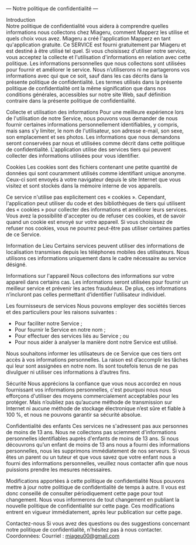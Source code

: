 — Notre politique de confidentialité —

Introduction  
Notre politique de confidentialité vous aidera à comprendre quelles informations nous collectons chez Miageru, comment Mapperz les utilise et quels choix vous avez.
Miageru a créé l'application Mapperz  en tant qu'application gratuite. Ce SERVICE est fourni gratuitement par Miageru et est destiné à être utilisé tel quel.
Si vous choisissez d'utiliser notre service, vous acceptez la collecte et l'utilisation d'informations en relation avec cette politique. Les informations personnelles que nous collectons sont utilisées pour fournir et améliorer le service. Nous n’utiliserons ni ne partagerons vos informations avec qui que ce soit, sauf dans les cas décrits dans la présente politique de confidentialité.
Les termes utilisés dans la présente politique de confidentialité ont la même signification que dans nos conditions générales, accessibles sur notre site Web, sauf définition contraire dans la présente politique de confidentialité.

Collecte et utilisation des informations
Pour une meilleure expérience lors de l'utilisation de notre Service, nous pouvons vous demander de nous fournir certaines informations personnellement identifiables, y compris, mais sans s'y limiter, le nom de l'utilisateur, son adresse e-mail, son sexe, son emplacement et ses photos. Les informations que nous demandons seront conservées par nous et utilisées comme décrit dans cette politique de confidentialité.
L'application utilise des services tiers qui peuvent collecter des informations utilisées pour vous identifier.

Cookies
Les cookies sont des fichiers contenant une petite quantité de données qui sont couramment utilisés comme identifiant unique anonyme. Ceux-ci sont envoyés à votre navigateur depuis le site Internet que vous visitez et sont stockés dans la mémoire interne de vos appareils.  

Ce service n'utilise pas explicitement ces « cookies ». Cependant, l'application peut utiliser du code et des bibliothèques de tiers qui utilisent des « cookies » pour collecter des informations et améliorer leurs services. Vous avez la possibilité d'accepter ou de refuser ces cookies, et de savoir quand un cookie est envoyé sur votre appareil. Si vous choisissez de refuser nos cookies, vous ne pourrez peut-être pas utiliser certaines parties de ce Service.

Information de Lieu
Certains services peuvent utiliser des informations de localisation transmises depuis les téléphones mobiles des utilisateurs. Nous utilisons ces informations uniquement dans le cadre nécessaire au service désigné.

Informations sur l'appareil
Nous collectons des informations sur votre appareil dans certains cas. Les informations seront utilisées pour fournir un meilleur service et prévenir les actes frauduleux. De plus, ces informations n’incluront pas celles permettant d’identifier l’utilisateur individuel.

Les fournisseurs de services
Nous pouvons employer des sociétés tierces et des particuliers pour les raisons suivantes :
* Pour faciliter notre Service ;
* Pour fournir le Service en notre nom ;
* Pour effectuer des services liés au Service ; ou
* Pour nous aider à analyser la manière dont notre Service est utilisé.

Nous souhaitons informer les utilisateurs de ce Service que ces tiers ont accès à vos informations personnelles. La raison est d’accomplir les tâches qui leur sont assignées en notre nom. Ils sont toutefois tenus de ne pas divulguer ni utiliser ces informations à d’autres fins.

Sécurité
Nous apprécions la confiance que vous nous accordez en nous fournissant vos informations personnelles, c'est pourquoi nous nous efforçons d'utiliser des moyens commercialement acceptables pour les protéger. Mais n’oubliez pas qu’aucune méthode de transmission sur Internet ni aucune méthode de stockage électronique n’est sûre et fiable à 100 %, et nous ne pouvons garantir sa sécurité absolue.

Confidentialité des enfants
Ces services ne s'adressent pas aux personnes de moins de 13 ans. Nous ne collectons pas sciemment d'informations personnelles identifiables auprès d'enfants de moins de 13 ans. Si nous découvrons qu'un enfant de moins de 13 ans nous a fourni des informations personnelles, nous les supprimons immédiatement de nos serveurs. Si vous êtes un parent ou un tuteur et que vous savez que votre enfant nous a fourni des informations personnelles, veuillez nous contacter afin que nous puissions prendre les mesures nécessaires.

Modifications apportées à cette politique de confidentialité
Nous pouvons mettre à jour notre politique de confidentialité de temps à autre. Il vous est donc conseillé de consulter périodiquement cette page pour tout changement. Nous vous informerons de tout changement en publiant la nouvelle politique de confidentialité sur cette page. Ces modifications entrent en vigueur immédiatement, après leur publication sur cette page.

Contactez-nous
Si vous avez des questions ou des suggestions concernant notre politique de confidentialité, n'hésitez pas à nous contacter.
Coordonnées:
Courriel : miageu00@gmail.com
